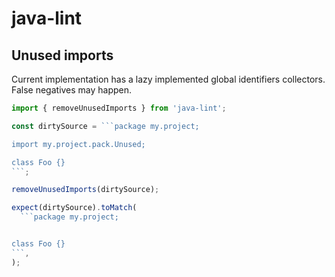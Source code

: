 # java-lint

## Unused imports

Current implementation has a lazy implemented global identifiers collectors.
False negatives may happen.

````js
import { removeUnusedImports } from 'java-lint';

const dirtySource = ```package my.project;

import my.project.pack.Unused;

class Foo {}
```;

removeUnusedImports(dirtySource);

expect(dirtySource).toMatch(
  ```package my.project;


class Foo {}
```,
);
````
